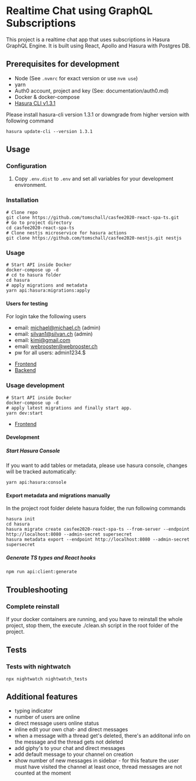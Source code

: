 # Realtime Chat using GraphQL Subscriptions

This project is a realtime chat app that uses subscriptions in Hasura GraphQL Engine.
It is built using React, Apollo and Hasura with Postgres DB.

## Prerequisites for development

- Node (See `.nvmrc` for exact version or use `nvm use`)
- yarn
- Auth0 account, project and key (See: documentation/auth0.md)
- Docker & docker-compose
- [Hasura CLI v1.3.1](https://hasura.io/docs/1.0/graphql/core/hasura-cli/install-hasura-cli.html)

Please install hasura-cli version 1.3.1 or downgrade from higher version with following command

```shell script
hasura update-cli --version 1.3.1
```

## Usage

### Configuration

1. Copy `.env.dist` to `.env` and set all variables for your development environment.

### Installation

```shell script
# Clone repo
git clone https://github.com/tomschall/casfee2020-react-spa-ts.git
# Go to project directory
cd casfee2020-react-spa-ts
# Clone nestjs microservice for hasura actions
git clone https://github.com/tomschall/casfee2020-nestjs.git nestjs
```

### Usage

```shell script
# Start API inside Docker
docker-compose up -d
# cd to hasura folder
cd hasura
# apply migrations and metadata
yarn api:hasura:migrations:apply
```

#### Users for testing

For login take the following users

- email: michael@michael.ch (admin)
- email: silvan1@silvan.ch (admin)
- email: kimi@gmail.com
- email: webrooster@webrooster.ch
- pw for all users: admin1234.$

* [Frontend](http://localhost)
* [Backend](http://localhost:8080/console)

### Usage development

```shell script
# Start API inside Docker
docker-compose up -d
# apply latest migrations and finally start app.
yarn dev:start
```

- [Frontend](http://localhost:3000)

#### Development

##### Start Hasura Console

If you want to add tables or metadata, please use hasura console, changes will be tracked automatically:

```shell script
yarn api:hasura:console
```

#### Export metadata and migrations manually

In the project root folder delete hasura folder, the run following commands

```shell script
hasura init
cd hasura
hasura migrate create casfee2020-react-spa-ts --from-server --endpoint http://localhost:8080 --admin-secret supersecret
hasura metadata export --endpoint http://localhost:8080 --admin-secret supersecret
```

##### Generate TS types and React hooks

```shell script
npm run api:client:generate
```

## Troubleshooting

### Complete reinstall

If your docker containers are running, and you have to reinstall the whole project, stop
them, the execute ./clean.sh script in the root folder of the project.

## Tests

### Tests with nightwatch

```
npx nightwatch nightwatch_tests
```

## Additional features

- typing indicator
- number of users are online
- direct message users online status
- inline edit your own chat- and direct messages
- when a message with a thread get's deleted, there's an additonal info on the message and the thread gets not deleted
- add giphy's to your chat and direct messages
- add default message to your channel on creation
- show number of new messages in sidebar - for this feature the user must have visited the channel at least once, thread messages are not counted at the moment
